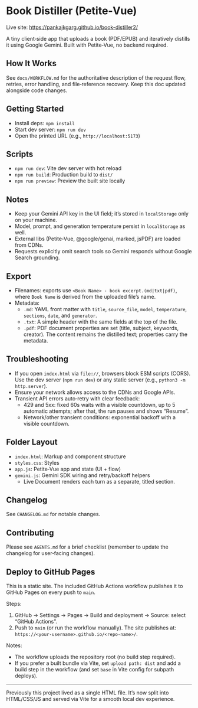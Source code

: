 # Book Distiller (Petite‑Vue)

Live site: https://pankajkgarg.github.io/book-distiller2/

A tiny client‑side app that uploads a book (PDF/EPUB) and iteratively distills it using Google Gemini. Built with Petite‑Vue, no backend required.

## How It Works

See `docs/WORKFLOW.md` for the authoritative description of the request flow, retries, error handling, and file‑reference recovery. Keep this doc updated alongside code changes.

## Getting Started

- Install deps: `npm install`
- Start dev server: `npm run dev`
- Open the printed URL (e.g., `http://localhost:5173`)

## Scripts

- `npm run dev`: Vite dev server with hot reload
- `npm run build`: Production build to `dist/`
- `npm run preview`: Preview the built site locally

## Notes

- Keep your Gemini API key in the UI field; it’s stored in `localStorage` only on your machine.
- Model, prompt, and generation temperature persist in `localStorage` as well.
- External libs (Petite‑Vue, @google/genai, marked, jsPDF) are loaded from CDNs.
- Requests explicitly omit search tools so Gemini responds without Google Search grounding.

## Export

- Filenames: exports use `<Book Name> - book excerpt.(md|txt|pdf)`, where `Book Name` is derived from the uploaded file’s name.
- Metadata:
  - `.md`: YAML front matter with `title`, `source_file`, `model`, `temperature`, `sections`, `date`, and `generator`.
  - `.txt`: A simple header with the same fields at the top of the file.
  - `.pdf`: PDF document properties are set (title, subject, keywords, creator). The content remains the distilled text; properties carry the metadata.

## Troubleshooting

- If you open `index.html` via `file://`, browsers block ESM scripts (CORS). Use the dev server (`npm run dev`) or any static server (e.g., `python3 -m http.server`).
- Ensure your network allows access to the CDNs and Google APIs.
- Transient API errors auto‑retry with clear feedback:
  - 429 and 5xx: fixed 60s waits with a visible countdown, up to 5 automatic attempts; after that, the run pauses and shows “Resume”.
  - Network/other transient conditions: exponential backoff with a visible countdown.

## Folder Layout

- `index.html`: Markup and component structure
- `styles.css`: Styles
- `app.js`: Petite‑Vue app and state (UI + flow)
- `gemini.js`: Gemini SDK wiring and retry/backoff helpers
  - Live Document renders each turn as a separate, titled section.

## Changelog

See `CHANGELOG.md` for notable changes.

## Contributing

Please see `AGENTS.md` for a brief checklist (remember to update the changelog for user‑facing changes).

## Deploy to GitHub Pages

This is a static site. The included GitHub Actions workflow publishes it to GitHub Pages on every push to `main`.

Steps:

1) GitHub → Settings → Pages → Build and deployment → Source: select “GitHub Actions”.
2) Push to `main` (or run the workflow manually). The site publishes at:
   `https://<your-username>.github.io/<repo-name>/`.

Notes:
- The workflow uploads the repository root (no build step required).
- If you prefer a built bundle via Vite, set `upload path: dist` and add a build step in the workflow (and set `base` in Vite config for subpath deploys).

---

Previously this project lived as a single HTML file. It’s now split into HTML/CSS/JS and served via Vite for a smooth local dev experience.
